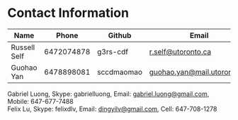 # Contact Information

Name	|	Phone	|	Github	|	Email
------|-------|---------|------
Russell Self      | 6472074878  | g3rs-cdf   | r.self@utoronto.ca
Guohao Yan   | 6478898081  | sccdmaomao | guohao.yan@mail.utoronto.ca
Gabriel Luong, Skype: gabrielluong, Email: gabriel.luong@gmail.com, Mobile: 647-677-7488  
Felix Lu, Skype: felixdlv, Email: dingyilv@gmail.com, Cell: 647-708-1278
